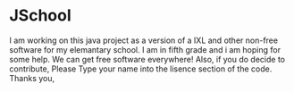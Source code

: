 # JSchool
I am working on this java project as a version of a IXL and other non-free software for my elemantary school.
I am in fifth grade and i am hoping for some help.
We can get free software everywhere!
Also, if you do decide to contribute, Please Type your name into the lisence section of the code.
Thanks you,
